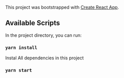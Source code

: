 This project was bootstrapped with [Create React App](https://github.com/facebook/create-react-app).


## Available Scripts

In the project directory, you can run:

### `yarn install`

Instal All dependencies in this project

### `yarn start`

